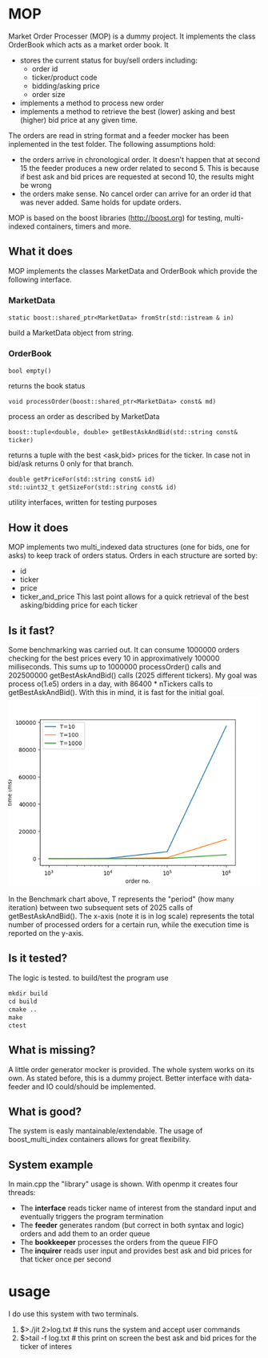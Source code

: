 # MOP
Market Order Processer (MOP) is a dummy project. It implements the class OrderBook which acts as a market order book. It
* stores the current status for buy/sell orders including: 
    * order id
    * ticker/product code
    * bidding/asking price
    * order size
* implements a method to process new order
* implements a method to retrieve the best (lower) asking and best (higher) bid price at any given time.

The orders are read in string format and a feeder mocker has been inplemented in the test folder.
The following assumptions hold:
* the orders arrive in chronological order. It doesn't happen that at second 15 the feeder produces a new order related to second 5. This is because if best ask and bid prices are requested at second 10, the results might be wrong
* the orders make sense. No cancel order can arrive for an order id that was never added. Same holds for update orders. 

MOP is based on the boost libraries (http://boost.org) for testing, multi-indexed containers, timers and more. 
## What it does
MOP implements the classes MarketData and OrderBook which provide the following interface.

### MarketData
    static boost::shared_ptr<MarketData> fromStr(std::istream & in)
build a MarketData object from string.

### OrderBook
    bool empty()
returns the book status

    void processOrder(boost::shared_ptr<MarketData> const& md)
process an order as described by MarketData

    boost::tuple<double, double> getBestAskAndBid(std::string const& ticker)
returns a tuple with the best <ask,bid> prices for the ticker. In case not in bid/ask returns 0 only for that branch.

    double getPriceFor(std::string const& id)
    std::uint32_t getSizeFor(std::string const& id)
utility interfaces, written for testing purposes
## How it does
MOP implements two multi_indexed data structures (one for bids, one for asks) to keep track of orders status. 
Orders in each structure are sorted by:
* id
* ticker
* price
* ticker_and_price
This last point allows for a quick retrieval of the best asking/bidding price for each ticker

## Is it fast?
Some benchmarking was carried out. It can consume 1000000 orders checking for the best prices every 10 in approximatively 100000 milliseconds.
This sums up to 1000000 processOrder() calls and 202500000 getBestAskAndBid() calls (2025 different tickers).
My goal was process o(1.e5) orders in a day, with 86400 * nTickers calls to getBestAskAndBid().
With this in mind, it is fast for the initial goal.
![Benchmark chart](benchmark.png)

In the Benchmark chart above, T represents the "period" (how many iteration) between two subsequent sets of 2025 calls of getBestAskAndBid().
The x-axis (note it is in log scale) represents the total number of processed orders for a certain run, while the execution time is reported on the y-axis.
## Is it tested? 
The logic is tested. 
to build/test the program use
    
    mkdir build
    cd build
    cmake ..
    make
    ctest

## What is missing? 
A little order generator mocker is provided. The whole system works on its own. 
As stated before, this is a dummy project. Better interface with data-feeder and IO could/should be implemented.

## What is good? 
The system is easly mantainable/extendable. The usage of boost_multi_index containers allows for great flexibility.

## System example
In main.cpp the "library" usage is shown. With openmp it creates four threads:
* The **interface** reads ticker name of interest from the standard input and eventually triggers the program termination
* The **feeder** generates random (but correct in both syntax and logic) orders and add them to an order queue
* The **bookkeeper** processes the orders from the queue FIFO
* The **inquirer** reads user input and provides best ask and bid prices for that ticker once per second

# usage
I do use this system with two terminals.
1. $>./jit 2>log.txt # this runs the system and accept user commands
2. $>tail -f log.txt # this print on screen the best ask and bid prices for the ticker of interes